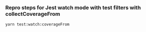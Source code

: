### Repro steps for Jest watch mode with test filters with collectCoverageFrom
`yarn test:watch:coverageFrom`
